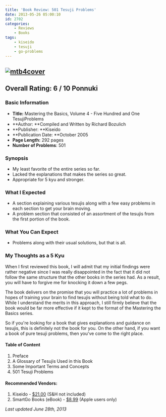 ```yaml
---
title: 'Book Review: 501 Tesuji Problems'
date: 2013-05-26 05:00:10
id: 2702
categories:
	- Reviews
	- Books
tags:
	- kiseido
	- tesuji
	- go-problems
---
```


## [![mtb4cover](http://www.bengozen.com/wp-content/uploads/2013/05/mtb4cover.jpg)](http://www.bengozen.com/wp-content/uploads/2013/05/mtb4cover.jpg)

## Overall Rating: 6 / 10 Ponnuki

### Basic Information

*   **Title:** Mastering the Basics, Volume 4 - Five Hundred and One TesujiProblems
*   **Author: **Compiled and Written by Richard Bozulich
*   **Publisher: **Kiseido
*   **Publication Date: **October 2005
*   **Page Length:** 292 pages
*   **Number of Problems**: 501

### Synopsis

*   My least favorite of the entire series so far.
*   Lacked the explanations that makes the series so great.
*   Appropriate for 5 kyu and stronger.
<!--more-->

### What I Expected

*   A section explaining various tesujis along with a few easy problems in each section to get your brain moving.
*   A problem section that consisted of an assortment of the tesujis from the first portion of the book.

### What You Can Expect

*   <span style="line-height: 13px;">Problems along with their usual solutions, but that is all.</span>

### My Thoughts as a 5 Kyu

When I first reviewed this book, I will admit that my initial findings were rather negative since I was really disappointed in the fact that it did not follow the same structure that the other books in the series had. As a result, you will have to forgive me for knocking it down a few pegs.

The book delivers on the promise that you will practice a lot of problems in hopes of training your brain to find tesujis without being told what to do. While I understand the merits in this approach, I still firmly believe that the book would be far more effective if it kept to the format of the Mastering the Basics series.

So if you're looking for a book that gives explanations and guidance on tesujis, this is definitely not the book for you. On the other hand, if you want a book of pure tesuji problems, then you've come to the right place.

#### Table of Content

1.  Preface
2.  A Glossary of Tesujis Used in this Book
3.  Some Important Terms and Concepts
4.  501 Tesuji Problems

#### Recommended Vendors:

1.  Kiseido - [$21.00](http://www.kiseido.com/go_books.htm "Kiseido Order Form") (S&amp;H not included)
2.  SmartGo Books (eBook) - [$8.99](http://www.smartgo.com/booksbycategory.htm) (Apple users only)

_Last updated June 28th, 2013_